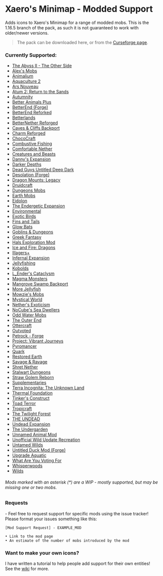 # Xaero's Minimap - Modded Support

Adds icons to Xaero's Minimap for a range of modded mobs. This is the 1.16.5 branch of the pack, as such it is not guaranteed to work with older/newer versions.

> The pack can be downloaded here, or from the [Curseforge page](https://www.curseforge.com/minecraft/texture-packs/xaeros-minimap-modded-support).

### Currently Supported:

- [The Abyss II - The Other Side](https://www.curseforge.com/minecraft/mc-mods/the-abyss-chapter-ii)
- [Alex's Mobs](https://www.curseforge.com/minecraft/mc-mods/alexs-mobs)
- [Animalium](https://www.curseforge.com/minecraft/mc-mods/animalium)
- [Aquaculture 2](https://www.curseforge.com/minecraft/mc-mods/aquaculture)
- [Ars Nouveau](https://www.curseforge.com/minecraft/mc-mods/ars-nouveau)
- [Atum 2: Return to the Sands](https://www.curseforge.com/minecraft/mc-mods/atum)
- [Autumnity](https://www.curseforge.com/minecraft/mc-mods/autumnity)
- [Better Animals Plus](https://www.curseforge.com/minecraft/mc-mods/betteranimalsplus)
- [BetterEnd (Forge)](https://www.curseforge.com/minecraft/mc-mods/betterend-forge-port)
- [BetterEnd Reforked](https://www.curseforge.com/minecraft/mc-mods/betterend-re-forked)
- [Betterlands](https://www.curseforge.com/minecraft/mc-mods/betterlands)
- [BetterNether Reforged](https://www.curseforge.com/minecraft/mc-mods/betternether-reforged)
- [Caves & Cliffs Backport](https://www.curseforge.com/minecraft/mc-mods/caves-and-cliffs-backport)
- [Charm Reforged](https://www.curseforge.com/minecraft/mc-mods/charm-reforged)
- [ChocoCraft](https://www.curseforge.com/minecraft/mc-mods/chococraft)
- [Combustive Fishing](https://www.curseforge.com/minecraft/mc-mods/combustive-fishing)
- [Comfortable Nether](https://www.curseforge.com/minecraft/mc-mods/comfortable-nether)
- [Creatures and Beasts](https://www.curseforge.com/minecraft/mc-mods/creatures-and-beasts)
- [Danny's Expansion](https://www.curseforge.com/minecraft/mc-mods/beta-dannys-expansion)
- [Darker Depths](https://www.curseforge.com/minecraft/mc-mods/darker-depths)
- [Dead Guys Untitled Deep Dark](https://www.curseforge.com/minecraft/mc-mods/dead-guys-deep-dark)
- [Desolation (Forge)](https://www.curseforge.com/minecraft/mc-mods/desolation-forge)
- [Dragon Mounts: Legacy](https://www.curseforge.com/minecraft/mc-mods/dragon-mounts-legacy)
- [Druidcraft](https://www.curseforge.com/minecraft/mc-mods/druidcraft)
- [Dungeons Mobs](https://www.curseforge.com/minecraft/mc-mods/dungeons-mobs)
- [Earth Mobs](https://www.curseforge.com/minecraft/mc-mods/earth-mobs)
- [Eidolon](https://www.curseforge.com/minecraft/mc-mods/eidolon)
- [The Endergetic Expansion](https://www.curseforge.com/minecraft/mc-mods/endergetic)
- [Environmental](https://www.curseforge.com/minecraft/mc-mods/environmental)
- [Exotic Birds](https://www.curseforge.com/minecraft/mc-mods/exotic-birds)
- [Fins and Tails](https://www.curseforge.com/minecraft/mc-mods/fins-and-tails)
- [Glow Bats](https://www.curseforge.com/minecraft/mc-mods/glow-bats)
- [Goblins & Dungeons](https://www.curseforge.com/minecraft/mc-mods/goblins-dungeons)
- [Greek Fantasy](https://www.curseforge.com/minecraft/mc-mods/greek-fantasy)
- [Hals Exploration Mod](https://www.curseforge.com/minecraft/mc-mods/hals-exploration-mod)
- [Ice and Fire: Dragons](https://www.curseforge.com/minecraft/mc-mods/ice-and-fire-dragons)
- [Illagers+](https://www.curseforge.com/minecraft/mc-mods/illagers)
- [Infernal Expansion](https://www.curseforge.com/minecraft/mc-mods/infernal-expansion)
- [Jellyfishing](https://www.curseforge.com/minecraft/mc-mods/jellyfishing)
- [Kobolds](https://www.curseforge.com/minecraft/mc-mods/kobolds)
- [L_Ender's Cataclysm](https://www.curseforge.com/minecraft/mc-mods/l_ender-s-cataclysm)
- [Magma Monsters](https://www.curseforge.com/minecraft/mc-mods/magma-monsters)
- [Mangrove Swamp Backport](https://www.curseforge.com/minecraft/mc-mods/mangrove-swamp-backport)
- [More Jellyfish](https://www.curseforge.com/minecraft/mc-mods/more-jellyfish)
- [Mowzie's Mobs](https://www.curseforge.com/minecraft/mc-mods/mowzies-mobs)
- [Mystical World](https://www.curseforge.com/minecraft/mc-mods/mystical-world)
- [Nether's Exoticism](https://www.curseforge.com/minecraft/mc-mods/nethers-exoticism)
- [NoCube's Sea Dwellers](https://www.curseforge.com/minecraft/mc-mods/nocubes-sea-dwellers)
- [Odd Water Mobs](https://www.curseforge.com/minecraft/mc-mods/odd-water-mobs)
- [The Outer End](https://www.curseforge.com/minecraft/mc-mods/the-outer-end)
- [Ottercraft](https://www.curseforge.com/minecraft/mc-mods/ottercraft)
- [Outvoted](https://www.curseforge.com/minecraft/mc-mods/outvoted)
- [Petrock - Forge](https://www.curseforge.com/minecraft/mc-mods/petrock-mod)
- [Project: Vibrant Journeys](https://www.curseforge.com/minecraft/mc-mods/project-vibrant-journeys)
- [Pyromancer](https://www.curseforge.com/minecraft/mc-mods/pyromancer)
- [Quark](https://www.curseforge.com/minecraft/mc-mods/quark)
- [Restored Earth](https://www.curseforge.com/minecraft/mc-mods/restored-earth)
- [Savage & Ravage](https://www.curseforge.com/minecraft/mc-mods/savage-and-ravage)
- [Shret Nether](https://www.curseforge.com/minecraft/mc-mods/shretnether)
- [Stalwart Dungeons](https://www.curseforge.com/minecraft/mc-mods/stalwart-dungeons)
- [Straw Golem Reborn](https://www.curseforge.com/minecraft/mc-mods/strawgolem-reborn)
- [Supplementaries](https://www.curseforge.com/minecraft/mc-mods/supplementaries)
- [Terra Incognita: The Unknown Land](https://www.curseforge.com/minecraft/mc-mods/terraincognita)
- [Thermal Foundation](https://www.curseforge.com/minecraft/mc-mods/thermal-foundation)
- [Tinker's Construct](https://www.curseforge.com/minecraft/mc-mods/tinkers-construct)
- [Toad Terror](https://www.curseforge.com/minecraft/mc-mods/toad-terror)
- [Tropicraft](https://www.curseforge.com/minecraft/mc-mods/tropicraft)
- [The Twilight Forest](https://www.curseforge.com/minecraft/mc-mods/the-twilight-forest)
- [THE UNDEAD](https://www.curseforge.com/minecraft/mc-mods/theundead)
- [Undead Expansion](https://www.curseforge.com/minecraft/mc-mods/undead-expansion)
- [The Undergarden](https://www.curseforge.com/minecraft/mc-mods/the-undergarden)
- [Unnamed Animal Mod](https://www.curseforge.com/minecraft/mc-mods/unnamed-animal-mod)
- [Unofficial Wild Update Recreation](https://www.curseforge.com/minecraft/mc-mods/unofficial-1-19-wild-update-1-16)
- [Untamed Wilds](https://www.curseforge.com/minecraft/mc-mods/untamedwilds)
- [Untitled Duck Mod (Forge)](https://www.curseforge.com/minecraft/mc-mods/untitled-duck-mod-forge)
- [Upgrade Aquatic](https://www.curseforge.com/minecraft/mc-mods/upgrade-aquatic)
- [What Are You Voting For](https://www.curseforge.com/minecraft/mc-mods/what-are-you-voting-for)
- [Whisperwoods](https://www.curseforge.com/minecraft/mc-mods/whisperwoods)
- [Wilds](https://www.curseforge.com/minecraft/mc-mods/wilds)

###### Mods marked with an asterisk (\*) are a WIP - mostly supported, but may be missing one or two mobs.

### Requests

\- Feel free to request support for specific mods using the issue tracker! Please format your issues something like this:

```
[Mod Support Request] - EXAMPLE_MOD

• Link to the mod page
• An estimate of the number of mobs introduced by the mod
```

### Want to make your own icons?

I have written a tutorial to help people add support for their own entities!
See the [wiki](https://github.com/babybluetit/Xaeros-Minimap-Modded-Support/wiki) for more.
